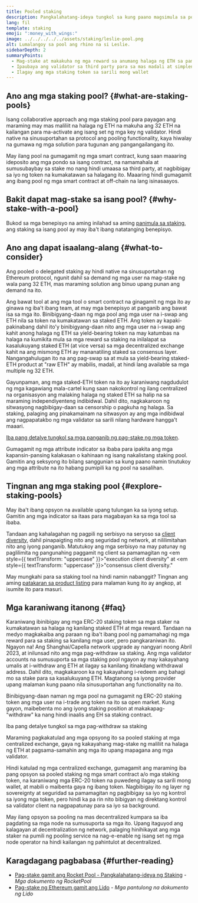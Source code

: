 ```yaml
---
title: Pooled staking
description: Pangkalahatang-ideya tungkol sa kung paano magsimula sa pooled staking ng ETH
lang: fil
template: staking
emoji: ":money_with_wings:"
image: ../../../../../assets/staking/leslie-pool.png
alt: Lumalangoy sa pool ang rhino na si Leslie.
sidebarDepth: 2
summaryPoints:
  - Mag-stake at makakuha ng mga reward sa anumang halaga ng ETH sa pamamagitan ng pakikipagtulungan sa iba
  - Ipaubaya ang validator sa third party para sa mas madali at simpleng proseso
  - Ilagay ang mga staking token sa sarili mong wallet
---
```


## Ano ang mga staking pool? {#what-are-staking-pools}

Isang collaborative approach ang mga staking pool para payagan ang maraming may mas maliliit na halaga ng ETH na makuha ang 32 ETH na kailangan para ma-activate ang isang set ng mga key ng validator. Hindi native na sinusuportahan sa protocol ang pooling functionality, kaya hiwalay na gumawa ng mga solution para tugunan ang pangangailangang ito.

May ilang pool na gumagamit ng mga smart contract, kung saan maaaring ideposito ang mga pondo sa isang contract, na namamahala at sumusubaybay sa stake mo nang hindi umaasa sa third party, at nagbibigay sa iyo ng token na kumakatawan sa halagang ito. Maaaring hindi gumagamit ang ibang pool ng mga smart contract at off-chain na lang isinasaayos.

## Bakit dapat mag-stake sa isang pool? {#why-stake-with-a-pool}

Bukod sa mga benepisyo na aming inilahad sa aming [panimula sa staking](/staking/), ang staking sa isang pool ay may iba't ibang natatanging benepisyo.

<CardGrid>
  <Card title="Madaling makapasok" emoji="🐟" description="Not a whale? No problem. Most staking pools let you stake virtually any amount of ETH by joining forces with other stakers, unlike staking solo which requires 32 ETH." />
  <Card title="Mag-stake ngayon" emoji=":stopwatch:" description="Staking with a pool is as easy as a token swap. No need to worry about hardware setup and node maintenance. Pools allow you to deposit your ETH which enables node operators to run validators. Rewards are then distributed to contributors minus a fee for node operations." />
  <Card title="pag-stake ng mga token" emoji=":droplet:" description="Many staking pools provide a token that represents a claim on your staked ETH and the rewards it generates. This allows you to make use of your staked ETH, e.g. as collateral in DeFi applications." />
</CardGrid>

<StakingComparison page="pools" />

## Ano ang dapat isaalang-alang {#what-to-consider}

Ang pooled o delegated staking ay hindi native na sinusuportahan ng Ethereum protocol, ngunit dahil sa demand ng mga user na mag-stake ng wala pang 32 ETH, mas maraming solution ang binuo upang punan ang demand na ito.

Ang bawat tool at ang mga tool o smart contract na ginagamit ng mga ito ay ginawa ng iba't ibang team, at may mga benepisyo at panganib ang bawat isa sa mga ito. Binibigyang-daan ng mga pool ang mga user na i-swap ang ETH nila sa token na kumakatawan sa staked ETH. Ang token ay kapaki-pakinabang dahil ito'y binibigyang-daan nito ang mga user na i-swap ang kahit anong halaga ng ETH sa yield-bearing token na may katumbas na halaga na kumikita mula sa mga reward sa staking na inilalapat sa kasalukuyang staked ETH (at vice versa) sa mga decentralized exchange kahit na ang mismong ETH ay mananatiling staked sa consensus layer. Nangangahulugan ito na ang pag-swap sa at mula sa yield-bearing staked-ETH product at "raw ETH" ay mabilis, madali, at hindi lang available sa mga multiple ng 32 ETH.

Gayunpaman, ang mga staked-ETH token na ito ay karaniwang nagdudulot ng mga kagawiang mala-cartel kung saan nakokontrol ng ilang centralized na organisasyon ang malaking halaga ng staked ETH sa halip na sa maraming independiyenteng indibidwal. Dahil dito, nagkakaroon ng sitwasyong nagbibigay-daan sa censorship o pagkuha ng halaga. Sa staking, palaging ang pinakamainam na sitwasyon ay ang mga indibidwal ang nagpapatakbo ng mga validator sa sarili nilang hardware hangga't maaari.

[Iba pang detalye tungkol sa mga panganib ng pag-stake ng mga token](https://notes.ethereum.org/@djrtwo/risks-of-lsd).

Gumagamit ng mga attribute indicator sa ibaba para ipakita ang mga kapansin-pansing kalakasan o kahinaan ng isang nakalistang staking pool. Gamitin ang seksyong ito bilang sanggunian sa kung paano namin tinutukoy ang mga attribute na ito habang pumipili ka ng pool na sasalihan.

<StakingConsiderations page="pools" />

## Tingnan ang mga staking pool {#explore-staking-pools}

May iba't ibang opsyon na available upang tulungan ka sa iyong setup. Gamitin ang mga indicator sa itaas para magabayan ka sa mga tool sa ibaba.

<ProductDisclaimer />

<StakingProductsCardGrid category="pools" />

Tandaan ang kahalagahan ng pagpili ng serbisyo na seryoso sa [client diversity](/developers/docs/nodes-and-clients/client-diversity/), dahil pinapaigting nito ang seguridad ng network, at nililimitahan nito ang iyong panganib. Matutukoy ang mga serbisyo na may patunay ng paglilimita ng pangunahing paggamit ng client sa pamamagitan ng <em style={{ textTransform: "uppercase" }}>"execution client diversity"</em> at <em style={{ textTransform: "uppercase" }}>"consensus client diversity."</em>

May mungkahi para sa staking tool na hindi namin nabanggit? Tingnan ang aming [patakaran sa product listing](/contributing/adding-staking-products/) para malaman kung ito ay angkop, at isumite ito para masuri.

## Mga karaniwang itanong {#faq}

<ExpandableCard title="Paano ako makakakuha ng mga reward?">
Karaniwang ibinibigay ang mga ERC-20 staking token sa mga staker na kumakatawan sa halaga ng kanilang staked ETH at mga reward. Tandaan na medyo magkakaiba ang paraan ng iba't ibang pool ng pamamahagi ng mga reward para sa staking sa kanilang mga user, pero pangkaraniwan ito.
</ExpandableCard>

<ExpandableCard title="Kailan ko puwedeng i-withdraw ang aking mga staked token?">
Ngayon na! Ang Shanghai/Capella network upgrade ay nangyari noong Abril 2023, at inilunsad nito ang mga pag-withdraw sa staking. Ang mga validator accounts na sumusuporta sa mga staking pool ngayon ay may kakayahang umalis at i-withdraw ang ETH at ilagay sa kanilang itinakdang withdrawal address. Dahil dito, magkakaroon ka ng kakayahang i-redeem ang bahagi mo sa stake para sa kasalukuyang ETH. Magtanong sa iyong provider upang malaman kung paano nila sinusuportahan ang functionality na ito.

Binibigyang-daan naman ng mga pool na gumagamit ng ERC-20 staking token ang mga user na i-trade ang token na ito sa open market. Kung gayon, maibebenta mo ang iyong staking position at makakapag-"withdraw" ka nang hindi inaalis ang EH sa staking contract.

<ButtonLink to="/staking/withdrawals/">Iba pang detalye tungkol sa mga pag-withdraw sa staking</ButtonLink>
</ExpandableCard>

<ExpandableCard title="Iba ba ito sa pag-stake sa aking exchange?">
Maraming pagkakatulad ang mga opsyong ito sa pooled staking at mga centralized exchange, gaya ng kakayahang mag-stake ng maliliit na halaga ng ETH at pagsama-samahin ang mga ito upang mapagana ang mga validator.

Hindi katulad ng mga centralized exchange, gumagamit ang maraming iba pang opsyon sa pooled staking ng mga smart contract a/o mga staking token, na karaniwang mga ERC-20 token na puwedeng ilagay sa sarili mong wallet, at mabili o maibenta gaya ng ibang token. Nagbibigay ito ng layer ng sovereignty at seguridad sa pamamagitan ng pagbibigay sa iyo ng kontrol sa iyong mga token, pero hindi ka pa rin nito bibigyan ng direktang kontrol sa validator client na nagpapatunay para sa iyo sa background.

May ilang opsyon sa pooling na mas decentralized kumpara sa iba pagdating sa mga node na sumusuporta sa mga ito. Upang itaguyod ang kalagayan at decentralization ng network, palaging hinihikayat ang mga staker na pumili ng pooling service na nag-e-enable ng isang set ng mga node operator na hindi kailangan ng pahintulot at decentralized.
</ExpandableCard>

## Karagdagang pagbabasa {#further-reading}

- [Pag-stake gamit ang Rocket Pool - Pangkalahatang-ideya ng Staking](https://docs.rocketpool.net/guides/staking/overview.html) - _Mga dokumento ng RocketPool_
- [Pag-stake ng Ethereum gamit ang Lido](https://help.lido.fi/en/collections/2947324-staking-ethereum-with-lido) - _Mga pantulong na dokumento ng Lido_
